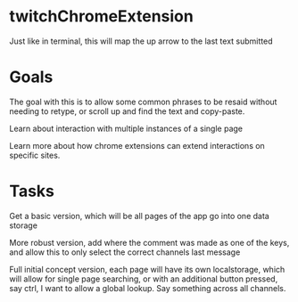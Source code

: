 # twitchChromeExtension
Just like in terminal, this will map the up arrow to the last text submitted

# Goals
The goal with this is to allow some common phrases to be resaid without needing to retype, or scroll up and find the text and copy-paste.

Learn about interaction with multiple instances of a single page

Learn more about how chrome extensions can extend interactions on specific sites.

# Tasks
Get a basic version, which will be all pages of the app go into one data storage

More robust version, add where the comment was made as one of the keys, and allow this to only select the correct channels last message

Full initial concept version, each page will have its own localstorage, which will allow for single page searching, or with an additional button pressed, say ctrl, I want to allow a global lookup. Say something across all channels.
